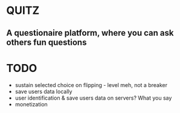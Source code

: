 # QUITZ
## A questionaire platform, where you can ask others fun questions

# TODO
- sustain selected choice on flipping - level meh, not a breaker
- save users data locally
- user identification & save users data on servers? What you say
- monetization
